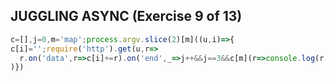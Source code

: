 ## JUGGLING ASYNC (Exercise 9 of 13)
```js
c=[],j=0,m='map';process.argv.slice(2)[m]((u,i)=>{
c[i]='';require('http').get(u,r=>
  r.on('data',r=>c[i]+=r).on('end',_=>j++&&j==3&&c[m](r=>console.log(r)))
)})
```
